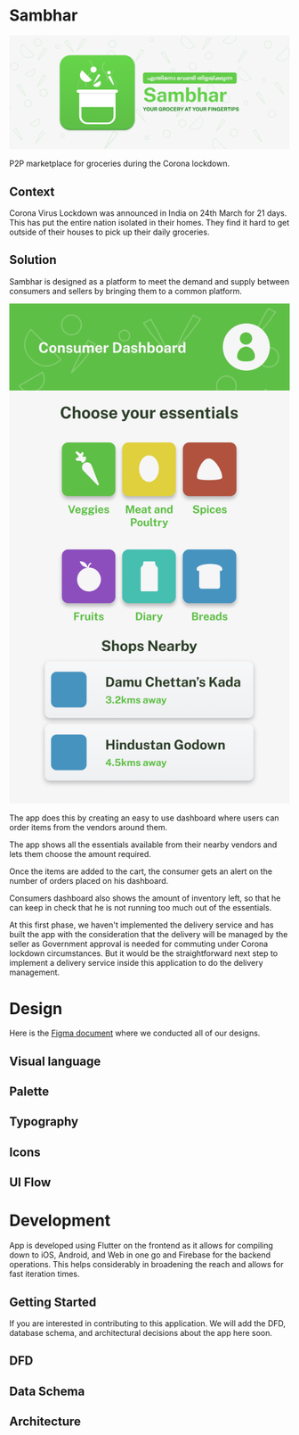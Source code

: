 # Sambhar

![Sambhar Cover](sambhar-cover.png)

P2P marketplace for groceries during the Corona lockdown.


## Context

Corona Virus Lockdown was announced in India on 24th March for 21 days. This has put the entire nation isolated in their homes. They find it hard to get outside of their houses to pick up their daily groceries.

## Solution

Sambhar is designed as a platform to meet the demand and supply between consumers and sellers by bringing them to a common platform.

![Consumer Dashboard](consumer-dashboard.png)


The app does this by creating an easy to use dashboard where users can order items from the vendors around them.

The app shows all the essentials available from their nearby vendors and lets them choose the amount required.

Once the items are added to the cart, the consumer gets an alert on the number of orders placed on his dashboard.

Consumers dashboard also shows the amount of inventory left, so that he can keep in check that he is not running too much out of the essentials.

At this first phase, we haven't implemented the delivery service and has built the app with the consideration that the delivery will be managed by the seller as Government approval is needed for commuting under Corona lockdown circumstances. But it would be the straightforward next step to implement a delivery service inside this application to do the delivery management.

# Design

Here is the [Figma document](https://www.figma.com/file/FkwYAYqNheFt1P2tv3PvSK/Sambhar-Design?node-id=0%3A1) where we conducted all of our designs.

## Visual language

## Palette

## Typography

## Icons

## UI Flow

# Development

App is developed using Flutter on the frontend as it allows for compiling down to iOS, Android, and Web in one go and Firebase for the backend operations. This helps considerably in broadening the reach and allows for fast iteration times.

## Getting Started

If you are interested in contributing to this application. We will add the DFD, database schema, and architectural decisions about the app here soon.

## DFD

## Data Schema

## Architecture
